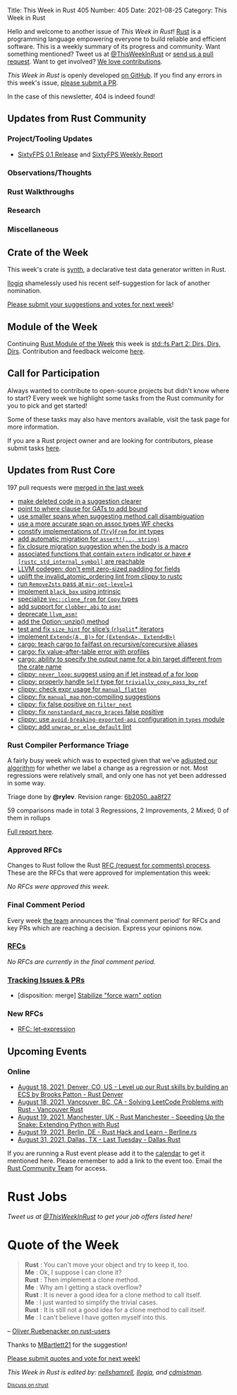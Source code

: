 Title: This Week in Rust 405
Number: 405
Date: 2021-08-25
Category: This Week in Rust

Hello and welcome to another issue of *This Week in Rust*!
[Rust](http://rust-lang.org) is a programming language empowering everyone to build reliable and efficient software.
This is a weekly summary of its progress and community.
Want something mentioned? Tweet us at [@ThisWeekInRust](https://twitter.com/ThisWeekInRust) or [send us a pull request](https://github.com/rust-lang/this-week-in-rust).
Want to get involved? [We love contributions](https://github.com/rust-lang/rust/blob/master/CONTRIBUTING.md).

*This Week in Rust* is openly developed [on GitHub](https://github.com/rust-lang/this-week-in-rust).
If you find any errors in this week's issue, [please submit a PR](https://github.com/rust-lang/this-week-in-rust/pulls).

In the case of this newsletter, 404 is indeed found!

## Updates from Rust Community

### Project/Tooling Updates

* [SixtyFPS 0.1 Release](https://sixtyfps.io/blog/announcing-sixtyfps-0.1.html) and [SixtyFPS Weekly Report](https://sixtyfps.io/thisweek/2021-08-23.html)

### Observations/Thoughts

### Rust Walkthroughs

### Research

### Miscellaneous

## Crate of the Week

This week's crate is [synth](https://github.com/getsynth/synth), a declarative test data generator written in Rust.

[llogiq](https://users.rust-lang.org/t/crate-of-the-week/2704/942) shamelessly used his recent self-suggestion for lack of another nomination.

[Please submit your suggestions and votes for next week][submit_crate]!

[submit_crate]: https://users.rust-lang.org/t/crate-of-the-week/2704

## Module of the Week

Continuing [Rust Module of the Week](https://motw.rs) this week is [std::fs Part 2: Dirs, Dirs, Dirs](https://motw.rs/blog/2021/08/08/stdfs-part-2-dirs-dirs-dirs/). Contribution and feedback welcome [here](https://github.com/slyons/rust-module-of-the-week).

## Call for Participation

Always wanted to contribute to open-source projects but didn't know where to start?
Every week we highlight some tasks from the Rust community for you to pick and get started!

Some of these tasks may also have mentors available, visit the task page for more information.

If you are a Rust project owner and are looking for contributors, please submit tasks [here][guidelines].

[guidelines]: https://users.rust-lang.org/t/twir-call-for-participation/4821

## Updates from Rust Core

197 pull requests were [merged in the last week][merged]

[merged]: https://github.com/search?p=20&q=is%3Apr+org%3Arust-lang+is%3Amerged+merged%3A2021-08-09..2021-08-16&type=Issues

* [make deleted code in a suggestion clearer](https://github.com/rust-lang/rust/pull/86532)
* [point to where clause for GATs to add bound](https://github.com/rust-lang/rust/pull/87478)
* [use smaller spans when suggesting method call disambiguation](https://github.com/rust-lang/rust/pull/87889)
* [use a more accurate span on assoc types WF checks](https://github.com/rust-lang/rust/pull/87819)
* [constify implementations of (`Try`)`From` for int types](https://github.com/rust-lang/rust/pull/86840)
* [add automatic migration for `assert!(.., string)`](https://github.com/rust-lang/rust/pull/87982)
* [fix closure migration suggestion when the body is a macro](https://github.com/rust-lang/rust/pull/87956)
* [associated functions that contain `extern` indicator or have `#[rustc_std_internal_symbol]` are reachable](https://github.com/rust-lang/rust/pull/86492)
* [LLVM codegen: don't emit zero-sized padding for fields](https://github.com/rust-lang/rust/pull/87254)
* [uplift the invalid_atomic_ordering lint from clippy to rustc](https://github.com/rust-lang/rust/pull/84039)
* [run `RemoveZsts` pass at `mir-opt-level=1`](https://github.com/rust-lang/rust/pull/83417)
* [implement `black_box` using intrinsic](https://github.com/rust-lang/rust/pull/87916)
* [specialize `Vec::clone_from` for `Copy` types](https://github.com/rust-lang/rust/pull/87913)
* [add support for `clobber_abi` to `asm!`](https://github.com/rust-lang/rust/pull/87581)
* [deprecate `llvm_asm!`](https://github.com/rust-lang/rust/pull/87590)
* [add the Option::unzip() method](https://github.com/rust-lang/rust/pull/87636)
* [test and fix `size_hint` for slice’s (`r`)`split`* iterators](https://github.com/rust-lang/rust/pull/87974)
* [implement `Extend<(A, B)>` for `(Extend<A>, Extend<B>)`](https://github.com/rust-lang/rust/pull/85835)
* [cargo: teach cargo to failfast on recursive/corecursive aliases](https://github.com/rust-lang/cargo/pull/9791)
* [cargo: fix value-after-table error with profiles](https://github.com/rust-lang/cargo/pull/9789)
* [cargo: ability to specify the output name for a bin target different from the crate name](https://github.com/rust-lang/cargo/pull/9627)
* [clippy: `never_loop`: suggest using an if let instead of a for loop](https://github.com/rust-lang/rust-clippy/pull/7541)
* [clippy: properly handle `Self` type for `trivially_copy_pass_by_ref`](https://github.com/rust-lang/rust-clippy/pull/7535)
* [clippy: check expr usage for `manual_flatten`](https://github.com/rust-lang/rust-clippy/pull/7566)
* [clippy: fix `manual_map` non-compiling suggestions](https://github.com/rust-lang/rust-clippy/pull/7531)
* [clippy: fix false positive on `filter_next`](https://github.com/rust-lang/rust-clippy/pull/7562)
* [clippy: fix `nonstandard_macro_braces` false positive](https://github.com/rust-lang/rust-clippy/pull/7478)
* [clippy: use `avoid-breaking-exported-api` configuration in `types` module](https://github.com/rust-lang/rust-clippy/pull/7560)
* [clippy: add `unwrap_or_else_default` lint](https://github.com/rust-lang/rust-clippy/pull/7516)

### Rust Compiler Performance Triage

A fairly busy week which was to expected given that we've [adjusted our algorithm](https://github.com/rust-lang/rustc-perf/pull/956) for whether we label a change as a regression or not. Most regressions were relatively small, and only one has not yet been addressed in some way.

Triage done by **@rylev**.
Revision range: [6b2050..aa8f27](https://perf.rust-lang.org/?start=6b20506d17f4e5e5bf5bcad7e94add4d754b0ae3&end=aa8f27bf4d980023a8b245ceb25a490a18041eb2&absolute=false&stat=instructions%3Au)

59 comparisons made in total
3 Regressions, 2 Improvements, 2 Mixed; 0 of them in rollups

[Full report here](https://github.com/rust-lang/rustc-perf/blob/master/triage/2021-08-17.md).

### Approved RFCs

Changes to Rust follow the Rust [RFC (request for comments) process](https://github.com/rust-lang/rfcs#rust-rfcs). These
are the RFCs that were approved for implementation this week:

*No RFCs were approved this week.*

### Final Comment Period

Every week [the team](https://www.rust-lang.org/team.html) announces the
'final comment period' for RFCs and key PRs which are reaching a
decision. Express your opinions now.

### [RFCs](https://github.com/rust-lang/rfcs/labels/final-comment-period)

*No RFCs are currently in the final comment period.*

### [Tracking Issues & PRs](https://github.com/rust-lang/rust/labels/final-comment-period)

* [disposition: merge] [Stabilize "force warn" option](https://github.com/rust-lang/rust/issues/86516)

### New RFCs

* [RFC: let-expression](https://github.com/rust-lang/rfcs/pull/3159)

## Upcoming Events

### Online

* [August 18, 2021, Denver, CO, US - Level up our Rust skills by building an ECS by Brooks Patton - Rust Denver](https://www.meetup.com/Rust-Boulder-Denver/events/278909353/)
* [August 18, 2021, Vancouver, BC, CA - Solving LeetCode Problems with Rust - Vancouver Rust](https://www.meetup.com/Vancouver-Rust/events/zkqvjsycclbxb/)
* [August 19, 2021, Manchester, UK - Rust Manchester - Speeding Up the Snake: Extending Python with Rust](https://www.meetup.com/rust-manchester/events/279730616/)
* [August 19, 2021, Berlin, DE - Rust Hack and Learn - Berline.rs](https://berline.rs/)
* [August 31, 2021, Dallas, TX - Last Tuesday - Dallas Rust](https://www.meetup.com/Dallas-Rust/)

If you are running a Rust event please add it to the [calendar] to get
it mentioned here. Please remember to add a link to the event too.
Email the [Rust Community Team][community] for access.

[calendar]: https://www.google.com/calendar/embed?src=apd9vmbc22egenmtu5l6c5jbfc%40group.calendar.google.com
[community]: mailto:community-team@rust-lang.org

# Rust Jobs

*Tweet us at [@ThisWeekInRust](https://twitter.com/ThisWeekInRust) to get your job offers listed here!*

# Quote of the Week

> **Rust** : You can't move your object and try to keep it, too.  
> **Me** : Ok, I suppose I can clone it?  
> **Rust** : Then implement a clone method.  
> **Me** : Why am I getting a stack overflow?  
> **Rust** : It is never a good idea for a clone method to call itself.  
> **Me** : I just wanted to simplify the trivial cases.  
> **Rust** : It is still not a good idea for a clone method to call itself.  
> **Me** : I can't believe I have gotten myself into this.

– [Oliver Ruebenacker on rust-users](https://users.rust-lang.org/t/writing-my-first-multi-threaded-app-with-rust-be-like/63481)

Thanks to [MBartlett21](https://users.rust-lang.org/t/twir-quote-of-the-week/328/1093) for the suggestion!

[Please submit quotes and vote for next week!](https://users.rust-lang.org/t/twir-quote-of-the-week/328)

*This Week in Rust is edited by: [nellshamrell](https://github.com/nellshamrell), [llogiq](https://github.com/llogiq), and [cdmistman](https://github.com/cdmistman).*

<small>[Discuss on r/rust](https://www.reddit.com/r/rust/comments/k5nsab/this_week_in_rust_367/)</small>
